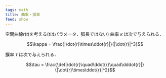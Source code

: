 ```yaml
---
tags: math
title: 曲率・捩率
feed: show
---
```


空間曲線$r(t)$を考える($t$はパラメータ．弧長ではない)
曲率 $\kappa$ は次で与えられる．

$$\kappa = \frac{|\dot{r}\times\ddot{r}|}{|\dot{r}|^3}$$

捩率 $\tau$ は次で与えられる．

$$\tau = \frac{\det|\dot{r}\quad\ddot{r}\quad\dddot{r}|}{|\dot{r}\times\ddot{r}|^2}$$
